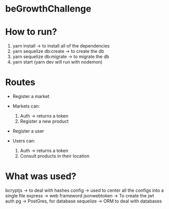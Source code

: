 # beGrowthChallenge

# How to run?

1. yarn install -> to install all of the dependencies
2. yarn sequelize db:create -> to create the db
3. yarn sequelize db:migrate -> to migrate the db
4. yarn start (yarn dev will run with nodemon)

# Routes

- Register a market
- Markets can:
    1. Auth -> returns a token
    2. Register a new product

- Register a user
- Users can:
    1. Auth -> returns a token
    2. Consult products in their location

# What was used?

bcryptjs -> to deal with hashes
config -> used to center all the configs into a single file
express -> web frameword
jsonwebtoken -> To create the jwt auth
pg -> PostGres, for database
sequelize -> ORM to deal with databases
